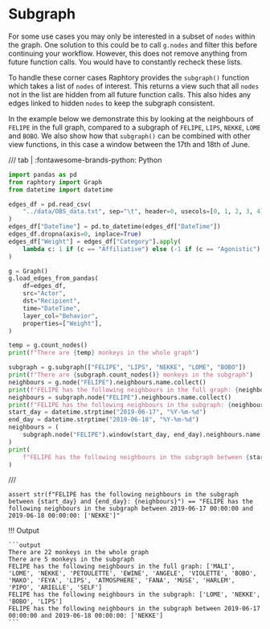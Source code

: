 # Subgraph

For some use cases you may only be interested in a subset of `nodes` within the graph. One solution to this could be to call `g.nodes` and filter this before continuing your workflow. However, this does not remove anything from future function calls. You would have to constantly recheck these lists.

To handle these corner cases Raphtory provides the `subgraph()` function which takes a list of `nodes` of interest. This returns a view such that all `nodes` not in the list are hidden from all future function calls. This also hides any edges linked to hidden `nodes` to keep the subgraph consistent.

In the example below we demonstrate this by looking at the neighbours of `FELIPE` in the full graph, compared to a subgraph of `FELIPE`, `LIPS`, `NEKKE`, `LOME` and `BOBO`. We also show how that `subgraph()` can be combined with other view functions, in this case a window between the 17th and 18th of June.

/// tab | :fontawesome-brands-python: Python
```python
import pandas as pd
from raphtory import Graph
from datetime import datetime

edges_df = pd.read_csv(
    "../data/OBS_data.txt", sep="\t", header=0, usecols=[0, 1, 2, 3, 4], parse_dates=[0]
)
edges_df["DateTime"] = pd.to_datetime(edges_df["DateTime"])
edges_df.dropna(axis=0, inplace=True)
edges_df["Weight"] = edges_df["Category"].apply(
    lambda c: 1 if (c == "Affiliative") else (-1 if (c == "Agonistic") else 0)
)

g = Graph()
g.load_edges_from_pandas(
    df=edges_df,
    src="Actor",
    dst="Recipient",
    time="DateTime",
    layer_col="Behavior",
    properties=["Weight"],
)

temp = g.count_nodes()
print(f"There are {temp} monkeys in the whole graph")

subgraph = g.subgraph(["FELIPE", "LIPS", "NEKKE", "LOME", "BOBO"])
print(f"There are {subgraph.count_nodes()} monkeys in the subgraph")
neighbours = g.node("FELIPE").neighbours.name.collect()
print(f"FELIPE has the following neighbours in the full graph: {neighbours}")
neighbours = subgraph.node("FELIPE").neighbours.name.collect()
print(f"FELIPE has the following neighbours in the subgraph: {neighbours}")
start_day = datetime.strptime("2019-06-17", "%Y-%m-%d")
end_day = datetime.strptime("2019-06-18", "%Y-%m-%d")
neighbours = (
    subgraph.node("FELIPE").window(start_day, end_day).neighbours.name.collect()
)
print(
    f"FELIPE has the following neighbours in the subgraph between {start_day} and {end_day}: {neighbours}"
)
```
///

```{.python continuation hide}
assert str(f"FELIPE has the following neighbours in the subgraph between {start_day} and {end_day}: {neighbours}") == "FELIPE has the following neighbours in the subgraph between 2019-06-17 00:00:00 and 2019-06-18 00:00:00: ['NEKKE']"
```

!!! Output

    ```output
    There are 22 monkeys in the whole graph
    There are 5 monkeys in the subgraph
    FELIPE has the following neighbours in the full graph: ['MALI', 'LOME', 'NEKKE', 'PETOULETTE', 'EWINE', 'ANGELE', 'VIOLETTE', 'BOBO', 'MAKO', 'FEYA', 'LIPS', 'ATMOSPHERE', 'FANA', 'MUSE', 'HARLEM', 'PIPO', 'ARIELLE', 'SELF']
    FELIPE has the following neighbours in the subgraph: ['LOME', 'NEKKE', 'BOBO', 'LIPS']
    FELIPE has the following neighbours in the subgraph between 2019-06-17 00:00:00 and 2019-06-18 00:00:00: ['NEKKE']
    ```